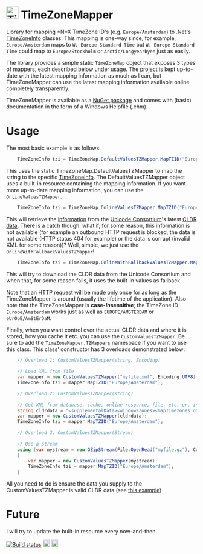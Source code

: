 <img src="http://riii.nl/tzmapperlogo" width="32" height="32" alt="TimeZoneMapper Logo"> TimeZoneMapper
==============

Library for mapping \*N\*X TimeZone ID's (e.g. `Europe/Amsterdam`) to .Net's [TimeZoneInfo](http://msdn.microsoft.com/en-us/library/system.timezoneinfo.aspx) classes. This mapping is one-way since, for example, `Europe/Amsterdam` maps to `W. Europe Standard Time` but `W. Europe Standard Time` could map to `Europe/Stockholm` or `Arctic/Longyearbyen` just as easily.

The library provides a simple static `TimeZoneMap` object that exposes 3 types of mappers, each described below under [usage](#usage). The project is kept up-to-date with the latest mapping information as much as I can, but TimeZoneMapper can use the latest mapping information available online completely transparently.

TimeZoneMapper is available as a [NuGet package](https://www.nuget.org/packages/TimeZoneMapper/) and comes with (basic) documentation in the form of a Windows Helpfile (.chm).

# Usage

The most basic example is as follows:
```c#
    TimeZoneInfo tzi = TimeZoneMap.DefaultValuesTZMapper.MapTZID("Europe/Amsterdam");
````

This uses the static TimeZoneMap.DefaultValuesTZMapper to map the string to the specific [TimeZoneInfo](http://msdn.microsoft.com/en-us/library/system.timezoneinfo.aspx). The DefaultValuesTZMapper object uses a built-in resource containing the mapping information. If you want more up-to-date mapping information, you can use the `OnlineValuesTZMapper`.
```c#
    TimeZoneInfo tzi = TimeZoneMap.OnlineValuesTZMapper.MapTZID("Europe/Amsterdam");
````

This will retrieve the [information](http://www.unicode.org/cldr/charts/latest/supplemental/zone_tzid.html) from the [Unicode Consortium](http://unicode.org/)'s latest [CLDR data](http://unicode.org/repos/cldr/trunk/common/supplemental/windowsZones.xml). There is a catch though: what if, for some reason, this information is not available (for example an outbound HTTP request is blocked, the data is not available (HTTP status 404 for example) or the data is corrupt (invalid XML for some reason))? Well, simple, we just use the `OnlineWithFallbackValuesTZMapper`!
```c#
    TimeZoneInfo tzi = TimeZoneMap.OnlineWithFallbackValuesTZMapper.MapTZID("Europe/Amsterdam");
````

This will try to download the CLDR data from the Unicode Consortium and when that, for some reason fails, it uses the built-in values as fallback.

Note that an HTTP request will be made only once for as long as the TimeZoneMapper is around (usually the lifetime of the application). Also note that the TimeZoneMapper is **case-*in*sensitive**; the TimeZone ID `Europe/Amsterdam` works just as well as `EUROPE/AMSTERDAM` or `eUrOpE/AmStErDaM`.

Finally, when you want control over the actual CLDR data and where it is stored, how you cache it etc. you can use the `CustomValuesTZMapper`. Be sure to add the `TimeZoneMapper.TZMappers` namespace if you want to use this class. This class' constructor has 3 overloads demonstrated below:

```c#
    // Overload 1: CustomValuesTZMapper(string, Encoding)
    
    // Load XML from file
    var mapper = new CustomValuesTZMapper("myfile.xml", Encoding.UTF8);
    TimeZoneInfo tzi = mapper.MapTZID("Europe/Amsterdam");
````    
```c#
    // Overload 2: CustomValuesTZMapper(string)
    
    // Get XML from database, cache, online resource, file, etc. or, in this case, "hard-coded":
    string cldrdata = "<supplementalData><windowsZones><mapTimezones otherVersion=\"xyz\" typeVersion=\"zyx\">..."; 
    var mapper = new CustomValuesTZMapper(cldrdata);
    TimeZoneInfo tzi = mapper.MapTZID("Europe/Amsterdam");
````
```c#
    // Overload 3: CustomValuesTZMapper(Stream)
    
    // Use a Stream
    using (var mystream = new GZipStream(File.OpenRead("myfile.gz"), CompressionMode.Decompress))
    {
        var mapper = new CustomValuesTZMapper(mystream);
        TimeZoneInfo tzi = mapper.MapTZID("Europe/Amsterdam");
    }
````
All you need to do is ensure the data you supply to the CustomValuesTZMapper is valid CLDR data (see [this example](TimeZoneMapper/ResourceFiles/windowsZones.xml))
# Future

I will try to update the built-in resource every now-and-then.

[![Build status](https://ci.appveyor.com/api/projects/status/ccg6kh3n4as3d2cy)](https://ci.appveyor.com/project/RobIII/timezonemapper) <a href="https://www.nuget.org/packages/TimeZoneMapper/"><img src="http://img.shields.io/nuget/v/TimeZoneMapper.svg?style=flat-square" alt="NuGet version" height="18"></a> <a href="https://www.nuget.org/packages/TimeZoneMapper/"><img src="http://img.shields.io/nuget/dt/TimeZoneMapper.svg?style=flat-square" alt="NuGet version" height="18"></a>
